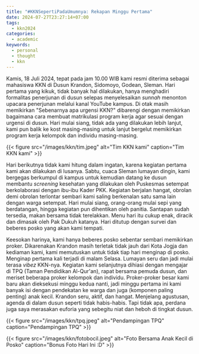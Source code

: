 ```yaml
---
title: "#KKNSepertiPadaUmumnya: Rekapan Minggu Pertama"
date: 2024-07-27T23:27:14+07:00
tags:
  - kkn2024
categories:
  - academic
keywords:
  - personal
  - thought
  - kkn
---
```


Kamis, 18 Juli 2024, tepat pada jam 10.00 WIB kami resmi diterima sebagai mahasiswa KKN di Dusun Krandon, Sidomoyo, Godean, Sleman. Hari pertama yang kikuk, tidak banyak hal dilakukan, hanya menghadiri formalitas penerjunan di dusun selepas menyelesaikan _sunnah_ menonton upacara penerjunan melalui kanal YouTube kampus. Di otak masih memikirkan "Sebenarnya apa urgensi KKN?" dibarengi dengan memikirkan bagaimana cara membuat matrikulasi program kerja agar sesuai dengan urgensi di dusun. Hari mulai siang, tidak ada yang dilakukan lebih lanjut, kami pun balik ke kost masing-masing untuk lanjut bergelut memikirkan program kerja kelompok dan individu masing-masing.

{{< figure src="/images/kkn/tim.jpeg" alt="Tim KKN kami" caption="Tim KKN kami" >}}

Hari berikutnya tidak kami hitung dalam ingatan, karena kegiatan pertama kami akan dilakukan di lusanya. Sabtu, cuaca Sleman lumayan dingin, kami bergegas berkumpul di kampus untuk kemudian datang ke dusun membantu _screening_ kesehatan yang dilakukan oleh Puskesmas setempat berkolaborasi dengan ibu-ibu Kader PKK. Kegiatan berjalan hangat, obrolan demi obrolan terlontar sembari kami saling berkenalan satu sama lain dengan warga setempat. Hari mulai siang, orang-orang mulai sepi yang berdatangan, hingga kegiatan pun dihentikan oleh panitia. Santapan sudah tersedia, makan bersama tidak terelakkan. Menu hari itu cukup enak, diracik dan dimasak oleh Pak Dukuh katanya. Hari ditutup dengan survei dan beberes posko yang akan kami tempati.

Keesokan harinya, kami hanya beberes posko sebentar sembari memikirkan proker. Dikarenakan Krandon masih terletak tidak jauh dari Kota Jogja dan kediaman kami, kami memutuskan untuk tidak tiap hari menginap di posko. Menginap pertama kali terjadi di malam Selasa. Lumayan seru dan jadi mulai terasa _vibez_ KKN-nya. Kegiatan kami selanjutnya dihiasi dengan mengajar di TPQ (Taman Pendidikan Al-Qur'an), rapat bersama pemuda dusun, dan meriset beberapa proker kelompok dan individu. Proker-proker besar kami baru akan dieksekusi minggu kedua nanti, jadi minggu pertama ini kami banyak isi dengan pendekatan ke warga dan juga (komponen paling penting) anak kecil. Krandon seru, aktif, dan hangat. Menjelang agustusan, agenda di dalam dusun seperti tidak habis-habis. Tapi tidak apa, perdana juga saya merasakan euforia yang sebegitu niat dan heboh di tingkat dusun.

{{< figure src="/images/kkn/tpq.jpeg" alt="Pendampingan TPQ" caption="Pendampingan TPQ" >}}

{{< figure src="/images/kkn/fotobocil.jpeg" alt="Foto Bersama Anak Kecil di Posko" caption="Bonus Foto Hari Ini :D" >}}


